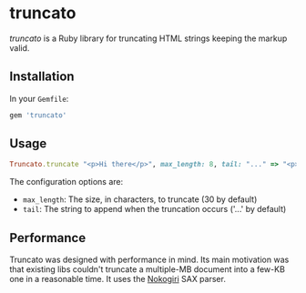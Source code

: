 # truncato

*truncato* is a Ruby library for truncating HTML strings keeping the markup valid.

## Installation

In your `Gemfile`:

```ruby
gem 'truncato'
```

## Usage

```ruby
Truncato.truncate "<p>Hi there</p>", max_length: 8, tail: "..." => "<p>Hi...</p>"
```

The configuration options are:

* `max_length`: The size, in characters, to truncate (30 by default)
* `tail`: The string to append when the truncation occurs ('...' by default)

## Performance

Truncato was designed with performance in mind. Its main motivation was that existing libs couldn't truncate a multiple-MB document into a few-KB one in a reasonable time. It uses the [Nokogiri](http://nokogiri.org/) SAX parser.

